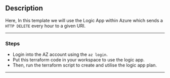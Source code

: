 ## Description

Here, In this template we will use the Logic App within Azure which sends a `HTTP DELETE` every hour to a given URI.

---

### Steps

* Login into the AZ account using the `az login`.
* Put this terraform code in your workspace to use the logic app.
* Then, run the terraform script to create and utilise the logic app plan.

---